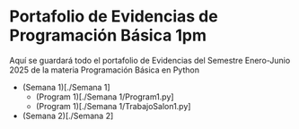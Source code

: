 # Portafolio de Evidencias de Programación Básica 1pm
Aquí se guardará todo el portafolio de Evidencias del Semestre Enero-Junio 2025 de la materia Programación Básica en Python

- (Semana 1)[./Semana 1]
    - (Program 1)[./Semana 1/Program1.py]
    - (Program 1)[./Semana 1/TrabajoSalon1.py]
- (Semana 2)[./Semana 2]